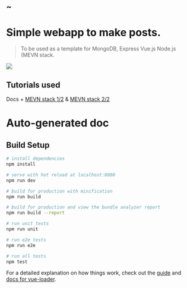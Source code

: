 ~
---

# Simple webapp to make posts.
> To be used as a template for MongoDB, Express Vue.js Node.js (MEVN stack.


![](https://i.imgur.com/kKKLPaU.png)

## Tutorials used
Docs + [MEVN stack 1/2](https://medium.com/@anaida07/mevn-stack-application-part-1-3a27b61dcae0) & [MEVN stack 2/2](https://medium.com/devnetwork/mevn-stack-application-part-2-2-9ebcf8a22753)

# Auto-generated doc

## Build Setup

``` bash
# install dependencies
npm install

# serve with hot reload at localhost:8080
npm run dev

# build for production with minification
npm run build

# build for production and view the bundle analyzer report
npm run build --report

# run unit tests
npm run unit

# run e2e tests
npm run e2e

# run all tests
npm test
```

For a detailed explanation on how things work, check out the [guide](http://vuejs-templates.github.io/webpack/) and [docs for vue-loader](http://vuejs.github.io/vue-loader).
